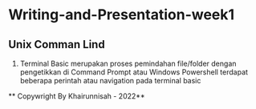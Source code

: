 # Writing-and-Presentation-week1

## Unix Comman Lind
1.  Terminal Basic merupakan proses pemindahan file/folder dengan pengetikkan di Command Prompt atau Windows Powershell
terdapat beberapa perintah atau navigation pada terminal basic 

** Copywright By Khairunnisah - 2022**
